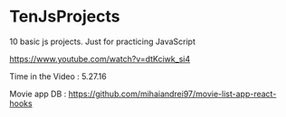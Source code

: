 # TenJsProjects

10 basic js projects. Just for practicing JavaScript

https://www.youtube.com/watch?v=dtKciwk_si4

Time in the Video : 5.27.16

Movie app DB : https://github.com/mihaiandrei97/movie-list-app-react-hooks
